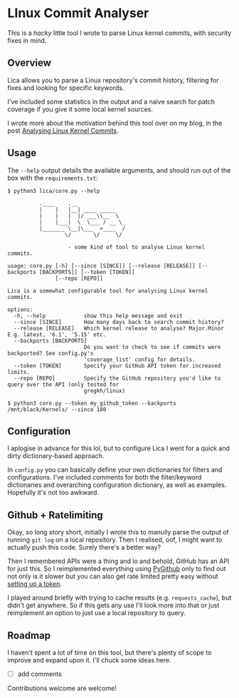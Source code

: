 # LInux Commit Analyser
This is a *hacky* little tool I wrote to parse Linux kernel commits, with security fixes in mind.

## Overview
Lica allows you to parse a Linux repository's commit history, filtering for fixes and looking for specific keywords.  

I've included some statistics in the output and a naive search for patch coverage if you give it some local kernel sources.  

I wrote more about the motivation behind this tool over on my blog, in the post [Analysing Linux Kernel Commits](https://sam4k.com).  


## Usage
The `--help` output details the available arguments, and should run out of the box with the `requirements.txt`:

``` 
$ python3 lica/core.py --help

          .____    .__
          |    |   |__| ____ _____
          |    |   |  |/ ___\\__  \
          |    |___|  \  \___ / __ \_
          |_______ \__|\___  >____  /
                  \/       \/     \/

                   - some kind of tool to analyse Linux kernel commits.
    
usage: core.py [-h] [--since [SINCE]] [--release [RELEASE]] [--backports [BACKPORTS]] [--token [TOKEN]]
               [--repo [REPO]]

Lica is a somewhat configurable tool for analysing Linux kernel commits.

options:
  -h, --help            show this help message and exit
  --since [SINCE]       How many days back to search commit history?
  --release [RELEASE]   Which kernel release to analyse? Major.Minor E.g. latest, '6.1', '5.15' etc.
  --backports [BACKPORTS]
                        Do you want to check to see if commits were backported? See config.py's
                        'coverage_list' config for details.
  --token [TOKEN]       Specify your GitHub API token for increased limits.
  --repo [REPO]         Specify the GitHub repository you'd like to query over the API (only tested for
                        gregkh/linux)
  
$ python3 core.py --token my_github_token --backports /mnt/black/Kernels/ --since 180
```


## Configuration
I aplogise in advance for this lol, but to configure Lica I went for a quick and dirty dictionary-based approach.

In `config.py` you can basically define your own dictionaries for filters and configurations. I've included comments for both the filter/keyword dictionaries and overarching configuration dictionary, as well as examples. Hopefully it's not too awkward.


## Github + Ratelimiting 
Okay, so long story short, initially I wrote this to manully parse the output of running `git log` on a local repository. Then I realised, oof, I might want to actually push this code. Surely there's a better way?  

Then I remembered APIs were a thing and lo and behold, GitHub has an API for just this. So I reimplemented everything using [PyGithub](https://github.com/PyGithub/PyGithub) only to find out not only is it slower but you can also get rate limited pretty easy without [setting up a token](https://github.com/settings/tokens).  

I played around briefly with trying to cache results (e.g. `requests_cache`), but didn't get anywhere. So if this gets any use I'll look more into that or just reimplement an option to just use a local repository to query.  


## Roadmap
I haven't spent a lot of time on this tool, but there's plenty of scope to improve and expand upon it. I'll chuck some ideas here.
- [ ] add comments

Contributions welcome are welcome!
